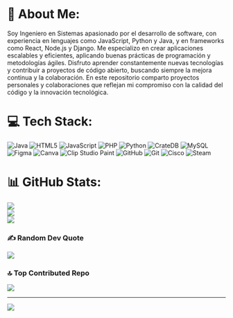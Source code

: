 # 💫 About Me:
Soy Ingeniero en Sistemas apasionado por el desarrollo de software, con experiencia en lenguajes como JavaScript, Python y Java, y en frameworks como React, Node.js y Django. Me especializo en crear aplicaciones escalables y eficientes, aplicando buenas prácticas de programación y metodologías ágiles. Disfruto aprender constantemente nuevas tecnologías y contribuir a proyectos de código abierto, buscando siempre la mejora continua y la colaboración. En este repositorio comparto proyectos personales y colaboraciones que reflejan mi compromiso con la calidad del código y la innovación tecnológica.


# 💻 Tech Stack:
![Java](https://img.shields.io/badge/java-%23ED8B00.svg?style=for-the-badge&logo=openjdk&logoColor=white) ![HTML5](https://img.shields.io/badge/html5-%23E34F26.svg?style=for-the-badge&logo=html5&logoColor=white) ![JavaScript](https://img.shields.io/badge/javascript-%23323330.svg?style=for-the-badge&logo=javascript&logoColor=%23F7DF1E) ![PHP](https://img.shields.io/badge/php-%23777BB4.svg?style=for-the-badge&logo=php&logoColor=white) ![Python](https://img.shields.io/badge/python-3670A0?style=for-the-badge&logo=python&logoColor=ffdd54) ![CrateDB](https://img.shields.io/badge/CrateDB-009DC7?style=for-the-badge&logo=CrateDB&logoColor=white) ![MySQL](https://img.shields.io/badge/mysql-4479A1.svg?style=for-the-badge&logo=mysql&logoColor=white) ![Figma](https://img.shields.io/badge/figma-%23F24E1E.svg?style=for-the-badge&logo=figma&logoColor=white) ![Canva](https://img.shields.io/badge/Canva-%2300C4CC.svg?style=for-the-badge&logo=Canva&logoColor=white) ![Clip Studio Paint](https://img.shields.io/badge/ClipStudioPaint-%23CFD3D3.svg?style=for-the-badge&logo=ClipStudioPaint&logoColor=white) ![GitHub](https://img.shields.io/badge/github-%23121011.svg?style=for-the-badge&logo=github&logoColor=white) ![Git](https://img.shields.io/badge/git-%23F05033.svg?style=for-the-badge&logo=git&logoColor=white) ![Cisco](https://img.shields.io/badge/cisco-%23049fd9.svg?style=for-the-badge&logo=cisco&logoColor=black) ![Steam](https://img.shields.io/badge/steam-%23000000.svg?style=for-the-badge&logo=steam&logoColor=white)
# 📊 GitHub Stats:
![](https://github-readme-stats.vercel.app/api?username=MichellBro&theme=dark&hide_border=false&include_all_commits=false&count_private=false)<br/>
![](https://nirzak-streak-stats.vercel.app/?user=MichellBro&theme=dark&hide_border=false)<br/>
![](https://github-readme-stats.vercel.app/api/top-langs/?username=MichellBro&theme=dark&hide_border=false&include_all_commits=false&count_private=false&layout=compact)

### ✍️ Random Dev Quote
![](https://quotes-github-readme.vercel.app/api?type=horizontal&theme=radical)

### 🔝 Top Contributed Repo
![](https://github-contributor-stats.vercel.app/api?username=MichellBro&limit=5&theme=dark&combine_all_yearly_contributions=true)

---
[![](https://visitcount.itsvg.in/api?id=MichellBro&icon=0&color=0)](https://visitcount.itsvg.in)

<!-- Proudly created with GPRM ( https://gprm.itsvg.in ) -->
